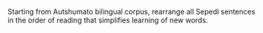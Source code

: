 Starting from Autshumato bilingual corpus, rearrange all Sepedi sentences in the order of reading that simplifies learning of new words.
